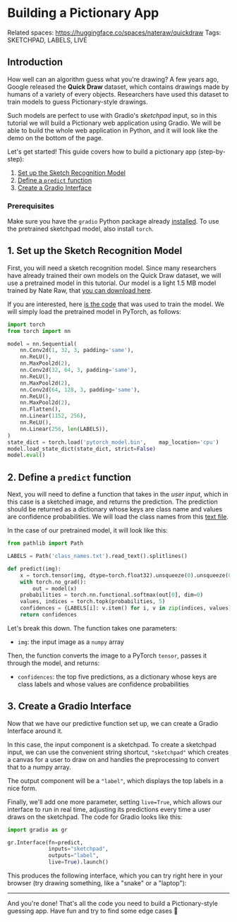 # Building a Pictionary App

Related spaces: https://huggingface.co/spaces/nateraw/quickdraw
Tags: SKETCHPAD, LABELS, LIVE

## Introduction

How well can an algorithm guess what you're drawing? A few years ago, Google released the **Quick Draw** dataset, which contains drawings made by humans of a variety of every objects. Researchers have used this dataset to train models to guess Pictionary-style drawings.

Such models are perfect to use with Gradio's _sketchpad_ input, so in this tutorial we will build a Pictionary web application using Gradio. We will be able to build the whole web application in Python, and it will look like the demo on the bottom of the page.

Let's get started! This guide covers how to build a pictionary app (step-by-step):

1. [Set up the Sketch Recognition Model](#1-set-up-the-sketch-recognition-model)
2. [Define a `predict` function](#2-define-a-predict-function)
3. [Create a Gradio Interface](#3-create-a-gradio-interface)

### Prerequisites

Make sure you have the `gradio` Python package already [installed](/getting_started). To use the pretrained sketchpad model, also install `torch`.

## 1. Set up the Sketch Recognition Model

First, you will need a sketch recognition model. Since many researchers have already trained their own models on the Quick Draw dataset, we will use a pretrained model in this tutorial. Our model is a light 1.5 MB model trained by Nate Raw, that [you can download here](https://huggingface.co/spaces/nateraw/quickdraw/blob/main/pytorch_model.bin).

If you are interested, here [is the code](https://github.com/nateraw/quickdraw-pytorch) that was used to train the model. We will simply load the pretrained model in PyTorch, as follows:

```python
import torch
from torch import nn

model = nn.Sequential(
    nn.Conv2d(1, 32, 3, padding='same'),
    nn.ReLU(),
    nn.MaxPool2d(2),
    nn.Conv2d(32, 64, 3, padding='same'),
    nn.ReLU(),
    nn.MaxPool2d(2),
    nn.Conv2d(64, 128, 3, padding='same'),
    nn.ReLU(),
    nn.MaxPool2d(2),
    nn.Flatten(),
    nn.Linear(1152, 256),
    nn.ReLU(),
    nn.Linear(256, len(LABELS)),
)
state_dict = torch.load('pytorch_model.bin',    map_location='cpu')
model.load_state_dict(state_dict, strict=False)
model.eval()
```

## 2. Define a `predict` function

Next, you will need to define a function that takes in the _user input_, which in this case is a sketched image, and returns the prediction. The prediction should be returned as a dictionary whose keys are class name and values are confidence probabilities. We will load the class names from this [text file](https://huggingface.co/spaces/nateraw/quickdraw/blob/main/class_names.txt).

In the case of our pretrained model, it will look like this:

```python
from pathlib import Path

LABELS = Path('class_names.txt').read_text().splitlines()

def predict(img):
    x = torch.tensor(img, dtype=torch.float32).unsqueeze(0).unsqueeze(0) / 255.
    with torch.no_grad():
        out = model(x)
    probabilities = torch.nn.functional.softmax(out[0], dim=0)
    values, indices = torch.topk(probabilities, 5)
    confidences = {LABELS[i]: v.item() for i, v in zip(indices, values)}
    return confidences
```

Let's break this down. The function takes one parameters:

- `img`: the input image as a `numpy` array

Then, the function converts the image to a PyTorch `tensor`, passes it through the model, and returns:

- `confidences`: the top five predictions, as a dictionary whose keys are class labels and whose values are confidence probabilities

## 3. Create a Gradio Interface

Now that we have our predictive function set up, we can create a Gradio Interface around it.

In this case, the input component is a sketchpad. To create a sketchpad input, we can use the convenient string shortcut, `"sketchpad"` which creates a canvas for a user to draw on and handles the preprocessing to convert that to a numpy array.

The output component will be a `"label"`, which displays the top labels in a nice form.

Finally, we'll add one more parameter, setting `live=True`, which allows our interface to run in real time, adjusting its predictions every time a user draws on the sketchpad. The code for Gradio looks like this:

```python
import gradio as gr

gr.Interface(fn=predict,
             inputs="sketchpad",
             outputs="label",
             live=True).launch()
```

This produces the following interface, which you can try right here in your browser (try drawing something, like a "snake" or a "laptop"):

<gradio-app space="gradio/pictionary_3-x">

---

And you're done! That's all the code you need to build a Pictionary-style guessing app. Have fun and try to find some edge cases 🧐
